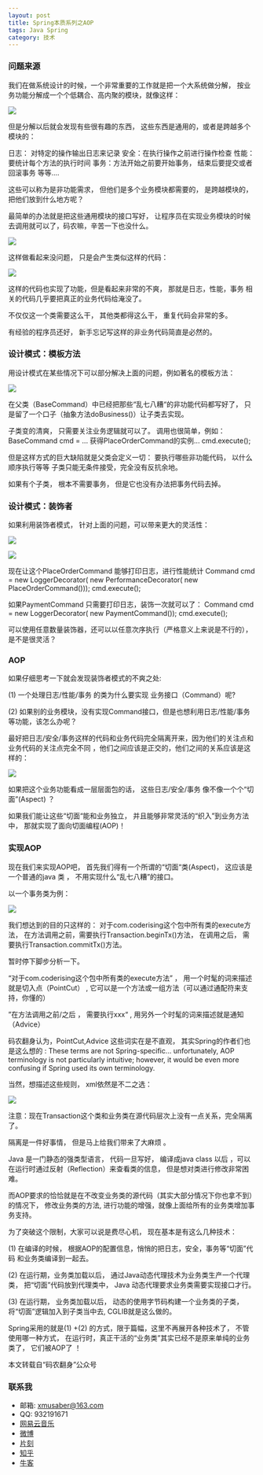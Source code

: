 ```yaml
---
layout: post
title: Spring本质系列之AOP
tags: Java Spring
category: 技术
---
```


### 问题来源

我们在做系统设计的时候，一个非常重要的工作就是把一个大系统做分解， 按业务功能分解成一个个低耦合、高内聚的模块，就像这样：

![](http://7xlkoc.com1.z0.glb.clouddn.com/aop1.jpg)

但是分解以后就会发现有些很有趣的东西， 这些东西是通用的，或者是跨越多个模块的：

日志： 对特定的操作输出日志来记录
安全：在执行操作之前进行操作检查
性能：要统计每个方法的执行时间
事务：方法开始之前要开始事务， 结束后要提交或者回滚事务
等等....

这些可以称为是非功能需求， 但他们是多个业务模块都需要的， 是跨越模块的， 把他们放到什么地方呢？

最简单的办法就是把这些通用模块的接口写好， 让程序员在实现业务模块的时候去调用就可以了，码农嘛，辛苦一下也没什么。

![](http://7xlkoc.com1.z0.glb.clouddn.com/aop2.jpg)

这样做看起来没问题， 只是会产生类似这样的代码：

![](http://7xlkoc.com1.z0.glb.clouddn.com/aop3.jpg)

这样的代码也实现了功能，但是看起来非常的不爽， 那就是日志，性能，事务 相关的代码几乎要把真正的业务代码给淹没了。

不仅仅这一个类需要这么干， 其他类都得这么干， 重复代码会非常的多。

有经验的程序员还好， 新手忘记写这样的非业务代码简直是必然的。

### 设计模式：模板方法

用设计模式在某些情况下可以部分解决上面的问题，例如著名的模板方法：

![](http://7xlkoc.com1.z0.glb.clouddn.com/aop5.jpg)

在父类（BaseCommand）中已经把那些“乱七八糟“的非功能代码都写好了， 只是留了一个口子（抽象方法doBusiness()）让子类去实现。

子类变的清爽， 只需要关注业务逻辑就可以了。
调用也很简单，例如：
BaseCommand  cmd = ...  获得PlaceOrderCommand的实例...
cmd.execute();

但是这样方式的巨大缺陷就是父类会定义一切： 要执行哪些非功能代码， 以什么顺序执行等等
子类只能无条件接受，完全没有反抗余地。

如果有个子类， 根本不需要事务， 但是它也没有办法把事务代码去掉。

### 设计模式：装饰者

如果利用装饰者模式， 针对上面的问题，可以带来更大的灵活性：

![](http://7xlkoc.com1.z0.glb.clouddn.com/aop4.jpg)

![](http://7xlkoc.com1.z0.glb.clouddn.com/aop6.jpg)

现在让这个PlaceOrderCommand 能够打印日志，进行性能统计
Command cmd = new LoggerDecorator(
    new PerformanceDecorator(
        new PlaceOrderCommand()));
cmd.execute();

如果PaymentCommand 只需要打印日志，装饰一次就可以了：
Command cmd = new LoggerDecorator(
    new PaymentCommand());
cmd.execute();

可以使用任意数量装饰器，还可以以任意次序执行（严格意义上来说是不行的）， 是不是很灵活？ 

### AOP

如果仔细思考一下就会发现装饰者模式的不爽之处:

(1)  一个处理日志/性能/事务 的类为什么要实现 业务接口（Command）呢?

(2) 如果别的业务模块，没有实现Command接口，但是也想利用日志/性能/事务等功能，该怎么办呢？

最好把日志/安全/事务这样的代码和业务代码完全隔离开来，因为他们的关注点和业务代码的关注点完全不同 ，他们之间应该是正交的，他们之间的关系应该是这样的：

![](http://7xlkoc.com1.z0.glb.clouddn.com/aop7.jpg)

如果把这个业务功能看成一层层面包的话， 这些日志/安全/事务 像不像一个个“切面”(Aspect) ？

如果我们能让这些“切面“能和业务独立，  并且能够非常灵活的“织入”到业务方法中， 那就实现了面向切面编程(AOP)！

### 实现AOP

现在我们来实现AOP吧， 首先我们得有一个所谓的“切面“类(Aspect)， 这应该是一个普通的java 类 ， 不用实现什么“乱七八糟”的接口。

以一个事务类为例：

![](http://7xlkoc.com1.z0.glb.clouddn.com/aop8.jpg)

我们想达到的目的只这样的： 对于com.coderising这个包中所有类的execute方法， 在方法调用之前，需要执行Transaction.beginTx()方法， 在调用之后， 需要执行Transaction.commitTx()方法。

暂时停下脚步分析一下。

“对于com.coderising这个包中所有类的execute方法” ， 用一个时髦的词来描述就是切入点（PointCut） , 它可以是一个方法或一组方法（可以通过通配符来支持，你懂的）

”在方法调用之前/之后 ， 需要执行xxx“ , 用另外一个时髦的词来描述就是通知（Advice）

码农翻身认为，PointCut,Advice 这些词实在是不直观， 其实Spring的作者们也是这么想的 :  These terms are not Spring-specific… unfortunately, AOP terminology is not particularly intuitive; however, it would be even more confusing if Spring used its own terminology.

当然，想描述这些规则， xml依然是不二之选：

![](http://7xlkoc.com1.z0.glb.clouddn.com/aop9.jpg)

注意：现在Transaction这个类和业务类在源代码层次上没有一点关系，完全隔离了。

隔离是一件好事情， 但是马上给我们带来了大麻烦 。
 
Java 是一门静态的强类型语言， 代码一旦写好， 编译成java class 以后 ，可以在运行时通过反射（Reflection）来查看类的信息， 但是想对类进行修改非常困难。 

而AOP要求的恰恰就是在不改变业务类的源代码（其实大部分情况下你也拿不到）的情况下， 修改业务类的方法, 进行功能的增强，就像上面给所有的业务类增加事务支持。

为了突破这个限制，大家可以说是费尽心机， 现在基本是有这么几种技术：

(1) 在编译的时候， 根据AOP的配置信息，悄悄的把日志，安全，事务等“切面”代码 和业务类编译到一起去。

(2) 在运行期，业务类加载以后， 通过Java动态代理技术为业务类生产一个代理类， 把“切面”代码放到代理类中，  Java 动态代理要求业务类需要实现接口才行。

(3) 在运行期， 业务类加载以后， 动态的使用字节码构建一个业务类的子类，将“切面”逻辑加入到子类当中去, CGLIB就是这么做的。

Spring采用的就是(1) +(2) 的方式，限于篇幅，这里不再展开各种技术了， 不管使用哪一种方式， 在运行时，真正干活的“业务类”其实已经不是原来单纯的业务类了， 它们被AOP了 ！

本文转载自“码农翻身”公众号

### 联系我

- 邮箱: xmusaber@163.com
- QQ: 932191671
- [网易云音乐](http://music.163.com/#/user/home?id=63589002)
- [微博](http://weibo.com/u/1662536394)
- [片刻](http://pianke.me/profile/1924980/)
- [知乎](https://www.zhihu.com/people/tao-xiao-xiao-99)
- [牛客](http://www.nowcoder.com/profile/213475)